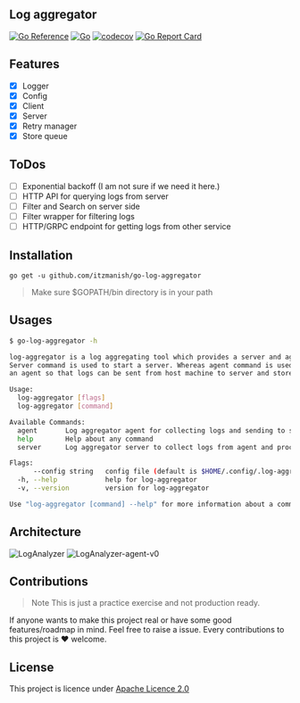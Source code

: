 ## Log aggregator

[![Go Reference](https://pkg.go.dev/badge/github.com/itzmanish/go-log-aggregator.svg)](https://pkg.go.dev/github.com/itzmanish/go-log-aggregator) [![Go](https://github.com/itzmanish/go-log-aggregator/actions/workflows/go.yml/badge.svg)](https://github.com/itzmanish/go-log-aggregator/actions/workflows/go.yml) [![codecov](https://codecov.io/gh/itzmanish/go-loganalyzer/branch/master/graph/badge.svg?token=7434KW1MLY)](https://codecov.io/gh/itzmanish/go-loganalyzer) [![Go Report Card](https://goreportcard.com/badge/github.com/itzmanish/go-log-aggregator)](https://goreportcard.com/report/github.com/itzmanish/go-log-aggregator)

## Features

- [x] Logger
- [x] Config
- [x] Client
- [x] Server
- [x] Retry manager
- [x] Store queue

## ToDos

- [ ] Exponential backoff (I am not sure if we need it here.)
- [ ] HTTP API for querying logs from server
- [ ] Filter and Search on server side
- [ ] Filter wrapper for filtering logs
- [ ] HTTP/GRPC endpoint for getting logs from other service

## Installation

```
go get -u github.com/itzmanish/go-log-aggregator
```

> Make sure $GOPATH/bin directory is in your path

## Usages

```bash
$ go-log-aggregator -h

log-aggregator is a log aggregating tool which provides a server and agent.
Server command is used to start a server. Whereas agent command is used to start
an agent so that logs can be sent from host machine to server and stored in File system or S3.

Usage:
  log-aggregator [flags]
  log-aggregator [command]

Available Commands:
  agent       Log aggregator agent for collecting logs and sending to server.
  help        Help about any command
  server      Log aggregator server to collect logs from agent and process it.

Flags:
      --config string   config file (default is $HOME/.config/.log-aggregator.yaml)
  -h, --help            help for log-aggregator
  -v, --version         version for log-aggregator

Use "log-aggregator [command] --help" for more information about a command.
```

## Architecture

![LogAnalyzer](https://user-images.githubusercontent.com/12438068/123430818-3e56c380-d5e6-11eb-9020-83b00984deea.png)
![LogAnalyzer-agent-v0](https://user-images.githubusercontent.com/12438068/123430891-4f073980-d5e6-11eb-8b7c-ead15c3adf8f.png)

## Contributions

> Note
> This is just a practice exercise and not production ready.

If anyone wants to make this project real or have some good features/roadmap in mind. Feel free to raise a issue.
Every contributions to this project is ❤️ welcome.

## License

This project is licence under [Apache Licence 2.0](https://github.com/itzmanish/go-loganalyzer/blob/master/LICENSE)
